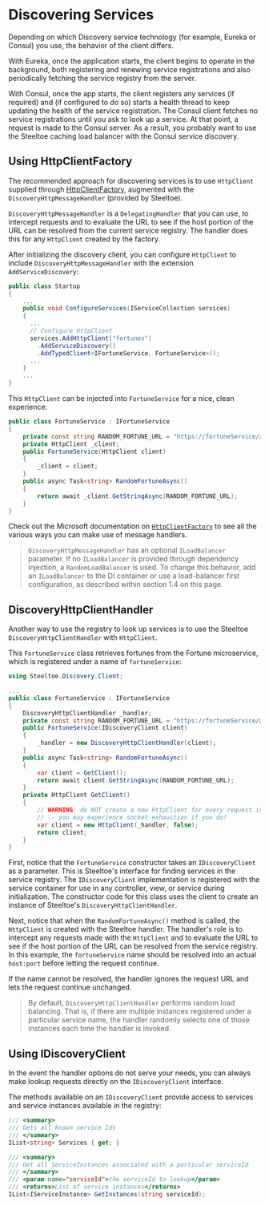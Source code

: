 # Discovering Services

Depending on which Discovery service technology (for example, Eureka or Consul) you use, the behavior of the client differs.

With Eureka, once the application starts, the client begins to operate in the background, both registering and renewing service registrations and also periodically fetching the service registry from the server.

With Consul, once the app starts, the client registers any services (if required) and (if configured to do so) starts a health thread to keep updating the health of the service registration. The Consul client fetches no service registrations until you ask to look up a service. At that point, a request is made to the Consul server. As a result, you probably want to use the Steeltoe caching load balancer with the Consul service discovery.

## Using HttpClientFactory

The recommended approach for discovering services is to use `HttpClient` supplied through [HttpClientFactory](https://docs.microsoft.com/aspnet/core/fundamentals/http-requests), augmented with the `DiscoveryHttpMessageHandler` (provided by Steeltoe).

`DiscoveryHttpMessageHandler` is a `DelegatingHandler` that you can use, to intercept requests and to evaluate the URL to see if the host portion of the URL can be resolved from the current service registry. The handler does this for any `HttpClient` created by the factory.

After initializing the discovery client, you can configure `HttpClient` to include `DiscoveryHttpMessageHandler` with the extension `AddServiceDiscovery`:

```csharp
public class Startup
{
    ...
    public void ConfigureServices(IServiceCollection services)
    {
      ...
      // Configure HttpClient
      services.AddHttpClient("fortunes")
        .AddServiceDiscovery()
        .AddTypedClient<IFortuneService, FortuneService>();
      ...
    }
    ...
}
```

This `HttpClient` can be injected into `FortuneService` for a nice, clean experience:

```csharp
public class FortuneService : IFortuneService
{
    private const string RANDOM_FORTUNE_URL = "https://fortuneService/api/fortunes/random";
    private HttpClient _client;
    public FortuneService(HttpClient client)
    {
        _client = client;
    }
    public async Task<string> RandomFortuneAsync()
    {
        return await _client.GetStringAsync(RANDOM_FORTUNE_URL);
    }
}
```

Check out the Microsoft documentation on [`HttpClientFactory`](https://docs.microsoft.com/aspnet/core/fundamentals/http-requests) to see all the various ways you can make use of message handlers.

>`DiscoveryHttpMessageHandler` has an optional `ILoadBalancer` parameter. If no `ILoadBalancer` is provided through dependency injection, a `RandomLoadBalancer` is used. To change this behavior, add an `ILoadBalancer` to the DI container or use a load-balancer first configuration, as described within section 1.4 on this page.

## DiscoveryHttpClientHandler

Another way to use the registry to look up services is to use the Steeltoe `DiscoveryHttpClientHandler` with `HttpClient`.

This `FortuneService` class retrieves fortunes from the Fortune microservice, which is registered under a name of `fortuneService`:

```csharp
using Steeltoe.Discovery.Client;

...
public class FortuneService : IFortuneService
{
    DiscoveryHttpClientHandler _handler;
    private const string RANDOM_FORTUNE_URL = "https://fortuneService/api/fortunes/random";
    public FortuneService(IDiscoveryClient client)
    {
        _handler = new DiscoveryHttpClientHandler(client);
    }
    public async Task<string> RandomFortuneAsync()
    {
        var client = GetClient();
        return await client.GetStringAsync(RANDOM_FORTUNE_URL);
    }
    private HttpClient GetClient()
    {
        // WARNING: do NOT create a new HttpClient for every request in your code
        // -- you may experience socket exhaustion if you do!
        var client = new HttpClient(_handler, false);
        return client;
    }
}
```

First, notice that the `FortuneService` constructor takes an `IDiscoveryClient` as a parameter. This is Steeltoe's interface for finding services in the service registry. The `IDiscoveryClient` implementation is registered with the service container for use in any controller, view, or service during initialization. The constructor code for this class uses the client to create an instance of Steeltoe's `DiscoveryHttpClientHandler`.

Next, notice that when the `RandomFortuneAsync()` method is called, the `HttpClient` is created with the Steeltoe handler. The handler's role is to intercept any requests made with the `HttpClient` and to evaluate the URL to see if the host portion of the URL can be resolved from the service registry. In this example, the `fortuneService` name should be resolved into an actual `host:port` before letting the request continue.

If the name cannot be resolved, the handler ignores the request URL and lets the request continue unchanged.

>By default, `DiscoveryHttpClientHandler` performs random load balancing. That is, if there are multiple instances registered under a particular service name, the handler randomly selects one of those instances each time the handler is invoked.

## Using IDiscoveryClient

In the event the handler options do not serve your needs, you can always make lookup requests directly on the `IDiscoveryClient` interface.

The methods available on an `IDiscoveryClient` provide access to services and service instances available in the registry:

```csharp
/// <summary>
/// Gets all known service Ids
/// </summary>
IList<string> Services { get; }

/// <summary>
/// Get all ServiceInstances associated with a particular serviceId
/// </summary>
/// <param name="serviceId">the serviceId to lookup</param>
/// <returns>List of service instances</returns>
IList<IServiceInstance> GetInstances(string serviceId);
```
